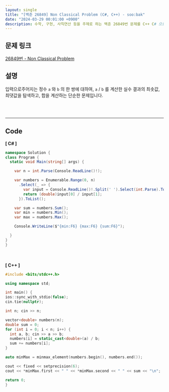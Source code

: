```yaml
---
layout: single
title: "[백준 26849] Non Classical Problem (C#, C++) - soo:bak"
date: "2024-03-29 00:01:00 +0900"
description: 수학, 구현, 사칙연산 등을 주제로 하는 백준 26849번 문제를 C++ C# 으로 풀이 및 해설
---
```


## 문제 링크
  [26849번 - Non Classical Problem](https://www.acmicpc.net/problem/26849)

## 설명
입력으로주어지는 정수 `a` 와 `b` 의 한 쌍에 대하여, `a` / `b` 를 계산한 실수 결과의 최솟값, 최댓값을 탐색하고, 합을 계산하는 단순한 문제입니다.<br>

<br>
<br>

- - -

## Code
<b>[ C# ] </b>
<br>

  ```c#
namespace Solution {
  class Program {
    static void Main(string[] args) {

      var n = int.Parse(Console.ReadLine()!);

      var numbers = Enumerable.Range(0, n)
        .Select(_ => {
          var input = Console.ReadLine()!.Split(' ').Select(int.Parse).ToArray();
          return (double)input[0] / input[1];
        }).ToList();

      var sum = numbers.Sum();
      var min = numbers.Min();
      var max = numbers.Max();

      Console.WriteLine($"{min:F6} {max:F6} {sum:F6}");

    }
  }
}
  ```
<br><br>
<b>[ C++ ] </b>
<br>

  ```c++
#include <bits/stdc++.h>

using namespace std;

int main() {
  ios::sync_with_stdio(false);
  cin.tie(nullptr);

  int n; cin >> n;

  vector<double> numbers(n);
  double sum = 0;
  for (int i = 0; i < n; i++) {
    int a, b; cin >> a >> b;
    numbers[i] = static_cast<double>(a) / b;
    sum += numbers[i];
  }

  auto minMax = minmax_element(numbers.begin(), numbers.end());

  cout << fixed << setprecision(6);
  cout << *minMax.first << " " << *minMax.second << " " << sum << "\n";

  return 0;
}
  ```
